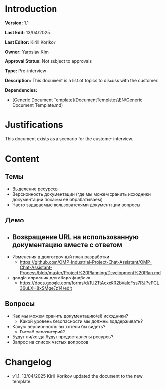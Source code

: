 # Introduction

**Version:** 1.1

**Last Edit:** 13/04/2025

**Last Editor:** Kirill Korikov

**Owner:** Yaroslav Kim

**Approval Status:** Not subject to approvals

**Type:** Pre-interview

**Description:** This document is a list of topics to discuss with the customer.

**Dependencies:**
 - [Generic Document Template](DocumentTemplates\EN\Generic Document Template.md)

# Justifications
This document exists as a scenario for the customer interview.

# Content

## Темы
- Выделение ресурсов
- Версионность документации (где мы можем хранить исходники документации пока мы её обрабатываем)
- Часто задаваемые пользователями документации вопросы
## Демо
- Возвращение URL на использованную документацию вместе с ответом
	- 
- Изменения в долгосрочный план разработки
	- https://github.com/OMP-Industrial-Project-Chat-Assistant/OMP-Chat-Assistant-Process/blob/master/Project%20Planning/Development%20Plan.md
- google опросник для сбора фидбека 
	- https://docs.google.com/forms/d/1U2TtAcxxKR2bVaIcFss7RJPvPCL36uLXH8xSMge7z14/edit
## Вопросы
- Как мы можем хранить документацию/её исходники?
	- Какой уровень безопасности мы должны поддерживать?
- Какую версионность вы хотели бы видеть?
	- Гитхаб репозиторий?
- Будут ли/когда будут предоставлены ресурсы?
- Запрос на список частых вопросов

# Changelog
- v1.1. 13/04/2025 Kirill Korikov updated the document to the new template.